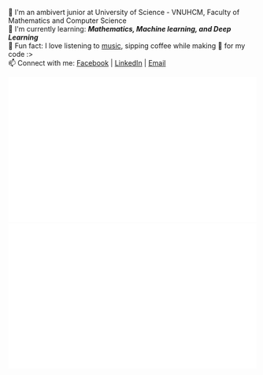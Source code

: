 :book: I'm an ambivert junior at University of Science - VNUHCM, Faculty of Mathematics and Computer Science </br>
:seedling: I'm currently learning: ***Mathematics, Machine learning, and Deep Learning*** </br>
:dizzy: Fun fact: I love listening to [music](https://soundcloud.com/ngntrgduc), sipping coffee while making :bug: for my code :> </br>
:mailbox: Connect with me: [Facebook](https://fb.com/nguyenduc1511) | [LinkedIn](https://www.linkedin.com/in/ngntrgduc/) | [Email](mailto:trungducnguyen1511@gmail.com)

![](https://github.com/ngntrgduc/github-stats/blob/master/generated/overview.svg)
![](https://github.com/ngntrgduc/github-stats/blob/master/generated/languages.svg)
